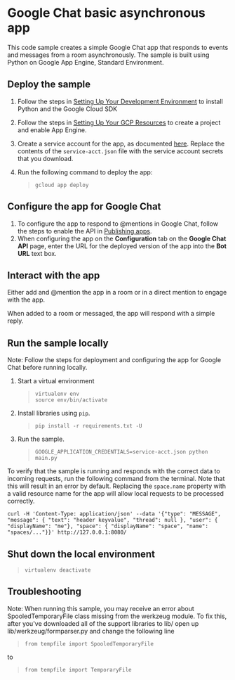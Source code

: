 # Google Chat basic asynchronous app

This code sample creates a simple Google Chat app that responds to events and
messages from a room asynchronously. The sample is built using Python on
Google App Engine, Standard Environment.


## Deploy the sample

  1. Follow the steps in [Setting Up Your Development Environment](https://cloud.google.com/appengine/docs/standard/python3/setting-up-environment)
     to install Python and the Google Cloud SDK

  1. Follow the steps in [Setting Up Your GCP Resources](https://cloud.google.com/appengine/docs/standard/python3/console/#create)
     to create a project and enable App Engine.

  1. Create a service account for the app, as documented
     [here](https://developers.google.com/chat/api/guides/auth/service-accounts).
     Replace the contents of the `service-acct.json` file with the service
     account secrets that you download.

  1. Run the following command to deploy the app:
     > ```
     > gcloud app deploy
     > ```

## Configure the app for Google Chat

  1. To configure the app to respond to @mentions in Google Chat, follow
     the steps to enable the API in
     [Publishing apps](https://developers.google.com/chat/api/guides/auth/service-accounts).
  1. When configuring the app on the **Configuration** tab on the
     **Google Chat API** page, enter the URL for the deployed version
     of the app into the **Bot URL** text box.


## Interact with the app

Either add and @mention the app in a room or in a direct mention to engage with the app.

When added to a room or messaged, the app will respond with a simple reply.

## Run the sample locally

Note: Follow the steps for deployment and configuring the app for Google Chat
before running locally.

  1. Start a virtual environment
     > ```
     > virtualenv env
     > source env/bin/activate
     > ```
  1. Install libraries using `pip`.
     > ```
     > pip install -r requirements.txt -U
     > ```
  1. Run the sample.
     > ```
     > GOOGLE_APPLICATION_CREDENTIALS=service-acct.json python main.py
     > ```

To verify that the sample is running and responds with the correct data
to incoming requests, run the following command from the terminal. Note that this will result
in an error by default. Replacing the `space.name` property with a valid resource name for the app will allow local requests to be processed correctly.

```
curl -H 'Content-Type: application/json' --data '{"type": "MESSAGE", "message": { "text": "header keyvalue", "thread": null }, "user": { "displayName": "me"}, "space": { "displayName": "space", "name": "spaces/..."}}' http://127.0.0.1:8080/
```

## Shut down the local environment

> `virtualenv deactivate`

## Troubleshooting

Note: When running this sample, you may receive an error about
SpooledTemporaryFile class missing from the werkzeug module. To fix this, after
you've downloaded all of the support libraries to lib/ open up
lib/werkzeug/formparser.py and change the following line

> `from tempfile import SpooledTemporaryFile`

to

> `from tempfile import TemporaryFile`
